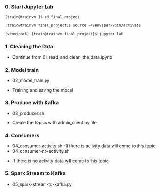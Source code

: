### 0. Start Jupyter Lab
```
[train@trainvm ]$ cd final_project
```
```
[train@trainvm final_project]$ source ~/venvspark/bin/activate
```
```
(venvspark) [train@trainvm final_project]$ jupyter lab
```
### 1. Cleaning the Data
* Continue from 01_read_and_clean_the_data.ipynb

### 2. Model train
* 02_model_train.py
- Training and saving the model

### 3. Produce with Kafka
* 03_producer.sh
- Create the topics with admin_client.py file

### 4. Consumers
* 04_consumer-activity.sh
-If there is activity data will come to this topic
* 04_consumer-no-activity.sh
- If there is no activity data will come to this topic

### 5. Spark Stream to Kafka
* 05_spark-stream-to-kafka.py

